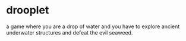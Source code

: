 # drooplet
a game where you are a drop of water and you have to explore ancient underwater structures and defeat the evil seaweed.
